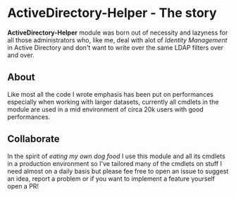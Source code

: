 # ActiveDirectory-Helper - The story

**ActiveDirectory-Helper** module was born out of necessity and lazyness for all those administrators who, like me, deal with alot of *Identity Management* in Active Directory and don't want to write over the same LDAP filters over and over. 

## About

Like most all the code I wrote emphasis has been put on performances especially when working with larger datasets, currently all cmdlets in the module are used in a mid environment of circa 20k users with good performances.

## Collaborate

In the spirit of *eating my own dog food* I use this module and all its cmdlets in a production environment so I've tailored many of the cmdlets on stuff I need almost on a daily basis but please fee free to open an issue to suggest an idea, report a problem or if you want to implement a feature yourself open a PR!
